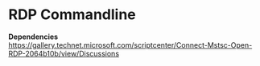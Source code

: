 # RDP Commandline

<b>Dependencies</b><br/>
https://gallery.technet.microsoft.com/scriptcenter/Connect-Mstsc-Open-RDP-2064b10b/view/Discussions




